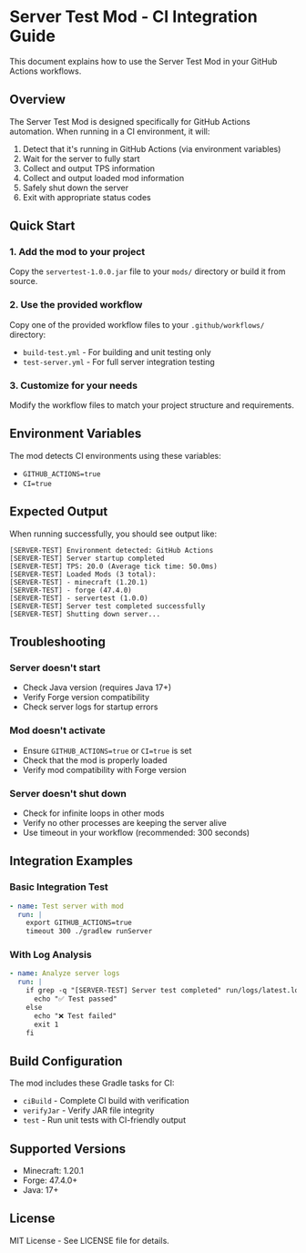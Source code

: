 # Server Test Mod - CI Integration Guide

This document explains how to use the Server Test Mod in your GitHub Actions workflows.

## Overview

The Server Test Mod is designed specifically for GitHub Actions automation. When running in a CI environment, it will:

1. Detect that it's running in GitHub Actions (via environment variables)
2. Wait for the server to fully start
3. Collect and output TPS information
4. Collect and output loaded mod information
5. Safely shut down the server
6. Exit with appropriate status codes

## Quick Start

### 1. Add the mod to your project

Copy the `servertest-1.0.0.jar` file to your `mods/` directory or build it from source.

### 2. Use the provided workflow

Copy one of the provided workflow files to your `.github/workflows/` directory:

- `build-test.yml` - For building and unit testing only
- `test-server.yml` - For full server integration testing

### 3. Customize for your needs

Modify the workflow files to match your project structure and requirements.

## Environment Variables

The mod detects CI environments using these variables:
- `GITHUB_ACTIONS=true`
- `CI=true`

## Expected Output

When running successfully, you should see output like:

```
[SERVER-TEST] Environment detected: GitHub Actions
[SERVER-TEST] Server startup completed
[SERVER-TEST] TPS: 20.0 (Average tick time: 50.0ms)
[SERVER-TEST] Loaded Mods (3 total):
[SERVER-TEST] - minecraft (1.20.1)
[SERVER-TEST] - forge (47.4.0)
[SERVER-TEST] - servertest (1.0.0)
[SERVER-TEST] Server test completed successfully
[SERVER-TEST] Shutting down server...
```

## Troubleshooting

### Server doesn't start
- Check Java version (requires Java 17+)
- Verify Forge version compatibility
- Check server logs for startup errors

### Mod doesn't activate
- Ensure `GITHUB_ACTIONS=true` or `CI=true` is set
- Check that the mod is properly loaded
- Verify mod compatibility with Forge version

### Server doesn't shut down
- Check for infinite loops in other mods
- Verify no other processes are keeping the server alive
- Use timeout in your workflow (recommended: 300 seconds)

## Integration Examples

### Basic Integration Test
```yaml
- name: Test server with mod
  run: |
    export GITHUB_ACTIONS=true
    timeout 300 ./gradlew runServer
```

### With Log Analysis
```yaml
- name: Analyze server logs
  run: |
    if grep -q "[SERVER-TEST] Server test completed" run/logs/latest.log; then
      echo "✅ Test passed"
    else
      echo "❌ Test failed"
      exit 1
    fi
```

## Build Configuration

The mod includes these Gradle tasks for CI:

- `ciBuild` - Complete CI build with verification
- `verifyJar` - Verify JAR file integrity
- `test` - Run unit tests with CI-friendly output

## Supported Versions

- Minecraft: 1.20.1
- Forge: 47.4.0+
- Java: 17+

## License

MIT License - See LICENSE file for details.